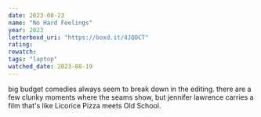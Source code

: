 ```yaml
---
date: 2023-08-23
name: "No Hard Feelings"
year: 2023
letterboxd_uri: "https://boxd.it/4JQDCT"
rating: 
rewatch: 
tags: "laptop"
watched_date: 2023-08-19
---
```


big budget comedies always seem to break down in the editing. there are a few clunky moments where the seams show, but jennifer lawrence carries a film that's like Licorice Pizza meets Old School.
